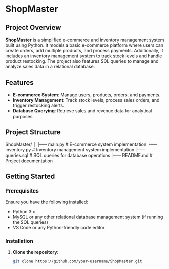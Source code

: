 # ShopMaster

## Project Overview
**ShopMaster** is a simplified e-commerce and inventory management system built using Python. It models a basic e-commerce platform where users can create orders, add multiple products, and process payments. Additionally, it includes an inventory management system to track stock levels and handle product restocking. The project also features SQL queries to manage and analyze sales data in a relational database.

## Features
- **E-commerce System**: Manage users, products, orders, and payments.
- **Inventory Management**: Track stock levels, process sales orders, and trigger restocking alerts.
- **Database Querying**: Retrieve sales and revenue data for analytical purposes.

## Project Structure
ShopMaster/ │ ├── main.py # E-commerce system implementation ├── inventory.py # Inventory management system implementation ├── queries.sql # SQL queries for database operations ├── README.md # Project documentation


## Getting Started

### Prerequisites
Ensure you have the following installed:
- Python 3.x
- MySQL or any other relational database management system (if running the SQL queries)
- VS Code or any Python-friendly code editor

### Installation
1. **Clone the repository**:
   ```bash
   git clone https://github.com/your-username/ShopMaster.git
